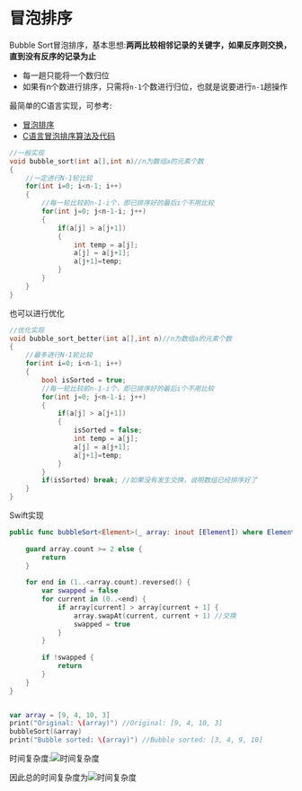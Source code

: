 # 冒泡排序

Bubble Sort冒泡排序，基本思想:**两两比较相邻记录的关键字，如果反序则交换，直到没有反序的记录为止**

+ 每一趟只能将一个数归位
+ 如果有n个数进行排序，只需将`n-1`个数进行归位，也就是说要进行`n-1`趟操作

最简单的C语言实现，可参考:

+ [冒泡排序](<https://zh.wikipedia.org/wiki/%E5%86%92%E6%B3%A1%E6%8E%92%E5%BA%8F#Objective-C>)
+ [C语言冒泡排序算法及代码](<http://c.biancheng.net/cpp/html/2443.html>)

```c
//一般实现
void bubble_sort(int a[],int n)//n为数组a的元素个数
{
    //一定进行N-1轮比较
    for(int i=0; i<n-1; i++)
    {
        //每一轮比较前n-1-i个，即已排序好的最后i个不用比较
        for(int j=0; j<n-1-i; j++)
        {
            if(a[j] > a[j+1])
            {
                int temp = a[j];
                a[j] = a[j+1];
                a[j+1]=temp;
            }
        }
    }
}
```

也可以进行优化

```c
//优化实现
void bubble_sort_better(int a[],int n)//n为数组a的元素个数
{
    //最多进行N-1轮比较
    for(int i=0; i<n-1; i++)
    {
        bool isSorted = true;
        //每一轮比较前n-1-i个，即已排序好的最后i个不用比较
        for(int j=0; j<n-1-i; j++)
        {
            if(a[j] > a[j+1])
            {
                isSorted = false;
                int temp = a[j];
                a[j] = a[j+1];
                a[j+1]=temp;
            }
        }
        if(isSorted) break; //如果没有发生交换，说明数组已经排序好了
    }
}

```



Swift实现

```swift
public func bubbleSort<Element>(_ array: inout [Element]) where Element: Comparable {
    
    guard array.count >= 2 else {
        return
    }
    
    for end in (1..<array.count).reversed() {
        var swapped = false
        for current in (0..<end) {
            if array[current] > array[current + 1] {
                array.swapAt(current, current + 1) //交换
                swapped = true
            }
        }
        
        if !swapped {
            return
        }
    }
}


var array = [9, 4, 10, 3]
print("Original: \(array)") //Original: [9, 4, 10, 3]
bubbleSort(&array)
print("Bubble sorted: \(array)") //Bubble sorted: [3, 4, 9, 10]
```



时间复杂度:![时间复杂度](http://latex.codecogs.com/gif.latex?\sum_{i=2}^{n}(i-1)=1+2+3+...+(n-1)=\frac{n(n-1)}{2})

因此总的时间复杂度为![时间复杂度](http://latex.codecogs.com/gif.latex?\O(n^2))



